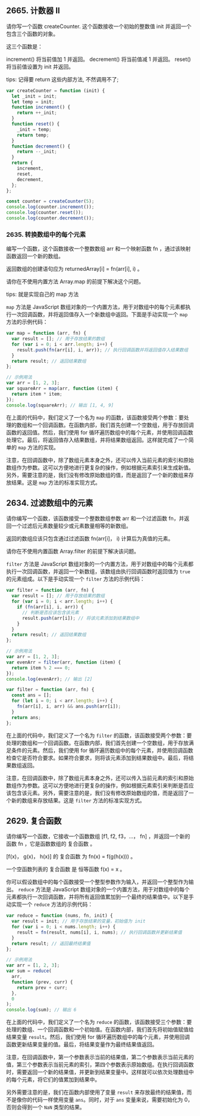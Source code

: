 ## 2665. 计数器 II

请你写一个函数 createCounter. 这个函数接收一个初始的整数值 init 并返回一个包含三个函数的对象。

这三个函数是：

increment() 将当前值加 1 并返回。
decrement() 将当前值减 1 并返回。
reset() 将当前值设置为 init 并返回。

tips: 记得要 return 这些内部方法, 不然调用不了;

```js
var createCounter = function (init) {
  let _init = init;
  let temp = init;
  function increment() {
    return ++_init;
  }
  function reset() {
    _init = temp;
    return temp;
  }
  function decrement() {
    return --_init;
  }
  return {
    increment,
    reset,
    decrement,
  };
};

const counter = createCounter(5);
console.log(counter.increment());
console.log(counter.reset());
console.log(counter.decrement());
```

### 2635. 转换数组中的每个元素

编写一个函数，这个函数接收一个整数数组 arr 和一个映射函数 fn ，通过该映射函数返回一个新的数组。

返回数组的创建语句应为 returnedArray[i] = fn(arr[i], i) 。

请你在不使用内置方法 Array.map 的前提下解决这个问题。

tips: 就是实现自己的 map 方法

`map` 方法是 JavaScript 数组对象的一个内置方法，用于对数组中的每个元素都执行一次回调函数，并将返回值存入一个新数组中返回。下面是手动实现一个 `map` 方法的示例代码：

```javascript
var map = function (arr, fn) {
  var result = []; // 用于存放结果的数组
  for (var i = 0; i < arr.length; i++) {
    result.push(fn(arr[i], i, arr)); // 执行回调函数并将返回值存入结果数组
  }
  return result; // 返回结果数组
};

// 示例用法
var arr = [1, 2, 3];
var squareArr = map(arr, function (item) {
  return item * item;
});
console.log(squareArr); // 输出 [1, 4, 9]
```

在上面的代码中，我们定义了一个名为 `map` 的函数，该函数接受两个参数：要处理的数组和一个回调函数。在函数内部，我们首先创建一个空数组，用于存放回调函数的返回值。然后，我们使用 for 循环遍历数组中的每个元素，并使用回调函数处理它。最后，将返回值存入结果数组，并将结果数组返回。这样就完成了一个简单的 `map` 方法的实现。

注意，在回调函数中，除了数组元素本身之外，还可以传入当前元素的索引和原始数组作为参数。这可以方便地进行更复杂的操作，例如根据元素索引来生成新值。另外，需要注意的是，我们没有修改原始数组的值，而是返回了一个新的数组来存放结果。这是 `map` 方法的标准实现方式。

## 2634. 过滤数组中的元素

请你编写一个函数，该函数接受一个整数数组参数 arr 和一个过滤函数 fn，并返回一个过滤后元素数量较少或元素数量相等的新数组。

返回的数组应该只包含通过过滤函数 fn(arr[i]， i) 计算后为真值的元素。

请你在不使用内置函数 Array.filter 的前提下解决该问题。

`filter` 方法是 JavaScript 数组对象的一个内置方法，用于对数组中的每个元素都执行一次回调函数，并返回一个新数组，该数组由执行回调函数时返回值为 `true` 的元素组成。以下是手动实现一个 `filter` 方法的示例代码：

```javascript
var filter = function (arr, fn) {
  var result = []; // 用于存放结果的数组
  for (var i = 0; i < arr.length; i++) {
    if (fn(arr[i], i, arr)) {
      // 判断是否应该包含该元素
      result.push(arr[i]); // 将该元素添加到结果数组中
    }
  }
  return result; // 返回结果数组
};

// 示例用法
var arr = [1, 2, 3];
var evenArr = filter(arr, function (item) {
  return item % 2 === 0;
});
console.log(evenArr); // 输出 [2]
```

```js
var filter = function (arr, fn) {
  const ans = [];
  for (let i = 0; i < arr.length; i++) {
    fn(arr[i], i, arr) && ans.push(arr[i]);
  }
  return ans;
};
```

在上面的代码中，我们定义了一个名为 `filter` 的函数，该函数接受两个参数：要处理的数组和一个回调函数。在函数内部，我们首先创建一个空数组，用于存放满足条件的元素。然后，我们使用 for 循环遍历数组中的每个元素，并使用回调函数检查它是否符合要求。如果符合要求，则将该元素添加到结果数组中。最后，将结果数组返回。

注意，在回调函数中，除了数组元素本身之外，还可以传入当前元素的索引和原始数组作为参数。这可以方便地进行更复杂的操作，例如根据元素索引来判断是否应该包含该元素。另外，需要注意的是，我们没有修改原始数组的值，而是返回了一个新的数组来存放结果。这是 `filter` 方法的标准实现方式。

## 2629. 复合函数

请你编写一个函数，它接收一个函数数组 [f1, f2, f3，…， fn] ，并返回一个新的函数 fn ，它是函数数组的 复合函数 。

[f(x)， g(x)， h(x)] 的 复合函数 为 fn(x) = f(g(h(x))) 。

一个空函数列表的 复合函数 是 恒等函数 f(x) = x 。

你可以假设数组中的每个函数接受一个整型参数作为输入，并返回一个整型作为输出。
`reduce` 方法是 JavaScript 数组对象的一个内置方法，用于对数组中的每个元素都执行一次回调函数，并将所有返回值累加到一个最终的结果值中。以下是手动实现一个 `reduce` 方法的示例代码：

```javascript
var reduce = function (nums, fn, init) {
  var result = init; // 用于存放结果的变量，初始值为 init
  for (var i = 0; i < nums.length; i++) {
    result = fn(result, nums[i], i, nums); // 执行回调函数并更新结果值
  }
  return result; // 返回最终结果值
};

// 示例用法
var arr = [1, 2, 3];
var sum = reduce(
  arr,
  function (prev, curr) {
    return prev + curr;
  },
  0
);
console.log(sum); // 输出 6
```

在上面的代码中，我们定义了一个名为 `reduce` 的函数，该函数接受三个参数：要处理的数组、一个回调函数和一个初始值。在函数内部，我们首先将初始值赋值给结果变量 `result`。然后，我们使用 for 循环遍历数组中的每个元素，并使用回调函数更新结果变量的值。最后，将结果变量作为最终结果值返回。

注意，在回调函数中，第一个参数表示当前的结果值，第二个参数表示当前元素的值，第三个参数表示当前元素的索引，第四个参数表示原始数组。在执行回调函数时，需要返回一个新的结果值，并更新到结果变量中。这样就可以依次处理数组中的每个元素，将它们的值累加到结果中。

另外需要注意的是，我们在函数内部使用了变量 `result` 来存放最终的结果值，而不是像你的代码一样使用变量 `ans`。同时，对于 `ans` 变量来说，需要初始化为 0，否则会得到一个 `NaN` 类型的结果。
